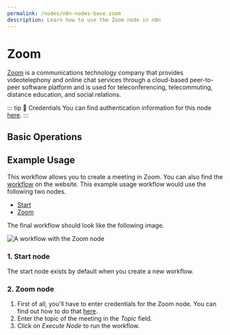 ```yaml
---
permalink: /nodes/n8n-nodes-base.zoom
description: Learn how to use the Zoom node in n8n
---
```


# Zoom

[Zoom](https://zoom.us/) is a communications technology company that provides videotelephony and online chat services through a cloud-based peer-to-peer software platform and is used for teleconferencing, telecommuting, distance education, and social relations.

::: tip 🔑 Credentials
You can find authentication information for this node [here](../../../credentials/Zoom/README.md).
:::

## Basic Operations

<Resource node="n8n-nodes-base.zoom" />

## Example Usage

This workflow allows you to create a meeting in Zoom. You can also find the [workflow](https://n8n.io/workflows/453) on the website. This example usage workflow would use the following two nodes.
- [Start](../../core-nodes/Start/README.md)
- [Zoom]()

The final workflow should look like the following image.

![A workflow with the Zoom node](REDACTED)

### 1. Start node

The start node exists by default when you create a new workflow.

### 2. Zoom node

1. First of all, you'll have to enter credentials for the Zoom node. You can find out how to do that [here](../../../credentials/Zoom/README.md).
2. Enter the topic of the meeting in the *Topic* field.
3. Click on *Execute Node* to run the workflow.
